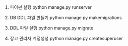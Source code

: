 1. 파이썬 실행
   python manage.py runserver

2. DB DDL 파일 만들기
   python manage.py makemigrations 

3. DDL 파일 실행
   python manage.py migrate

4. 장고 관리자 계정생성
   python manage.py createsuperuser
